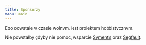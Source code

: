 ```yaml
---
title: Sponsorzy
menu: main
---
```


Ego powstaje w czasie wolnym, jest projektem hobbistycznym. 

Nie powstałby gdyby nie pomoc, wsparcie [Symentis](https://symentis.pl) oraz [Segfault](https://segfault.events).

